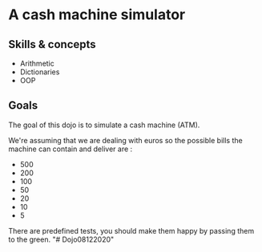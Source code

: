 # A cash machine simulator

## Skills & concepts

* Arithmetic
* Dictionaries
* OOP

## Goals

The goal of this dojo is to simulate a cash machine (ATM).

We're assuming that we are dealing with euros so the possible bills the machine can contain and deliver are :

- 500
- 200
- 100
- 50
- 20
- 10
- 5

There are predefined tests, you should make them happy by passing them to the green.
"# Dojo08122020" 
